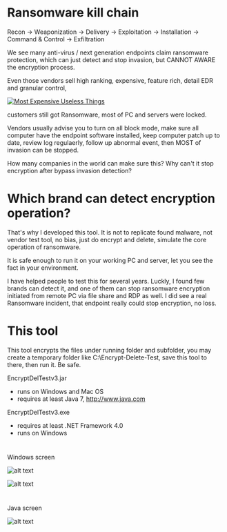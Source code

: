# Ransomware kill chain

Recon -> Weaponization -> Delivery -> Exploitation -> Installation -> Command & Control -> Exfiltration

We see many anti-virus / next generation endpoints claim ransomware protection, which can just detect and stop invasion, but CANNOT AWARE the encryption process.

Even those vendors sell high ranking, expensive, feature rich, detail EDR and granular control,

[![Most Expensive Useless Things](https://i.ytimg.com/vi/6Q5nrnyWqyM/maxresdefault.jpg)](https://www.youtube.com/watch?v=6Q5nrnyWqyM)

customers still got Ransomware, most of PC and servers were locked.

Vendors usually advise you to turn on all block mode, make sure all computer have the endpoint software installed, keep computer patch up to date, review log regulaerly, follow up abnormal event, then MOST of invasion can be stopped.

How many companies in the world can make sure this?  Why can't it stop encryption after bypass invasion detection?


# Which brand can detect encryption operation?

That's why I developed this tool.  It is not to replicate found malware, not vendor test tool, no bias, just do encrypt and delete, simulate the core operation of ransomware.

It is safe enough to run it on your working PC and server, let you see the fact in your environment.

I have helped people to test this for several years.  Luckly, I found few brands can detect it, and one of them can stop ransomware encryption initiated from remote PC via file share and RDP as well.  I did see a real Ransomware incident, that endpoint really could stop encryption, no loss.


# This tool

This tool encrypts the files under running folder and subfolder, you may create a temporary folder like C:\Encrypt-Delete-Test\, save this tool to there, then run it.  Be safe.

EncryptDelTestv3.jar
- runs on Windows and Mac OS
- requires at least Java 7, http://www.java.com

EncryptDelTestv3.exe
- requires at least .NET Framework 4.0
- runs on Windows


#

Windows screen


![alt text](https://raw.githubusercontent.com/eddiechu/Encrypt-Delete-Test/main/Image/screen01.png)

![alt text](https://raw.githubusercontent.com/eddiechu/Encrypt-Delete-Test/main/Image/screen03.png)


#

Java screen

![alt text](https://raw.githubusercontent.com/eddiechu/Encrypt-Delete-Test/main/Image/screen04.png)
